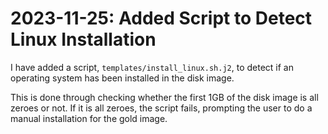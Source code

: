 # 2023-11-25: Added Script to Detect Linux Installation

I have added a script, `templates/install_linux.sh.j2`, to detect if an operating system has been installed in the disk image.

This is done through checking whether the first 1GB of the disk image is all zeroes or not. If it is all zeroes, the script fails, prompting the user to do a manual installation for the gold image.
